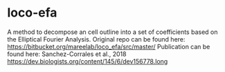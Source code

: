 # loco-efa
A method to decompose an cell outline into a set of coefficients based on the Elliptical Fourier Analysis.
Original repo can be found here: https://bitbucket.org/mareelab/loco_efa/src/master/ 
Publication can be found here: Sanchez-Corrales et al., 2018 https://dev.biologists.org/content/145/6/dev156778.long
